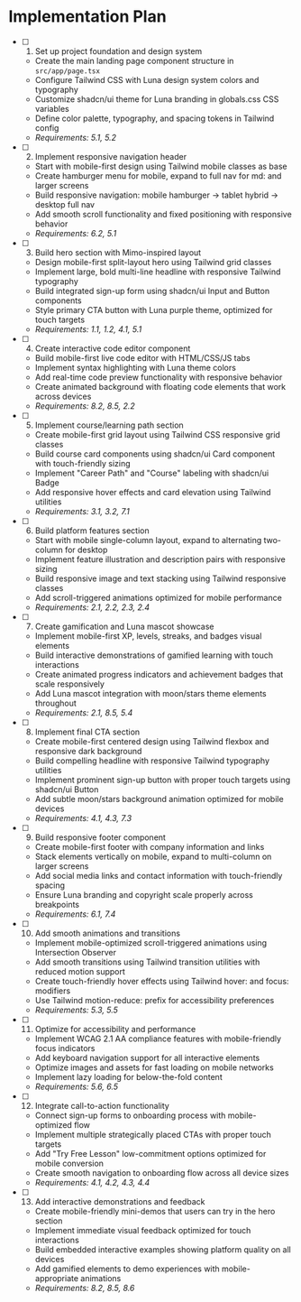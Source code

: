 # Implementation Plan

- [ ] 1. Set up project foundation and design system
  - Create the main landing page component structure in `src/app/page.tsx`
  - Configure Tailwind CSS with Luna design system colors and typography
  - Customize shadcn/ui theme for Luna branding in globals.css CSS variables
  - Define color palette, typography, and spacing tokens in Tailwind config
  - _Requirements: 5.1, 5.2_

- [ ] 2. Implement responsive navigation header
  - Start with mobile-first design using Tailwind mobile classes as base
  - Create hamburger menu for mobile, expand to full nav for md: and larger screens
  - Build responsive navigation: mobile hamburger → tablet hybrid → desktop full nav
  - Add smooth scroll functionality and fixed positioning with responsive behavior
  - _Requirements: 6.2, 5.1_

- [ ] 3. Build hero section with Mimo-inspired layout
  - Design mobile-first split-layout hero using Tailwind grid classes
  - Implement large, bold multi-line headline with responsive Tailwind typography
  - Build integrated sign-up form using shadcn/ui Input and Button components
  - Style primary CTA button with Luna purple theme, optimized for touch targets
  - _Requirements: 1.1, 1.2, 4.1, 5.1_

- [ ] 4. Create interactive code editor component
  - Build mobile-first live code editor with HTML/CSS/JS tabs
  - Implement syntax highlighting with Luna theme colors
  - Add real-time code preview functionality with responsive behavior
  - Create animated background with floating code elements that work across devices
  - _Requirements: 8.2, 8.5, 2.2_

- [ ] 5. Implement course/learning path section
  - Create mobile-first grid layout using Tailwind CSS responsive grid classes
  - Build course card components using shadcn/ui Card component with touch-friendly sizing
  - Implement "Career Path" and "Course" labeling with shadcn/ui Badge
  - Add responsive hover effects and card elevation using Tailwind utilities
  - _Requirements: 3.1, 3.2, 7.1_

- [ ] 6. Build platform features section
  - Start with mobile single-column layout, expand to alternating two-column for desktop
  - Implement feature illustration and description pairs with responsive sizing
  - Build responsive image and text stacking using Tailwind responsive classes
  - Add scroll-triggered animations optimized for mobile performance
  - _Requirements: 2.1, 2.2, 2.3, 2.4_

- [ ] 7. Create gamification and Luna mascot showcase
  - Implement mobile-first XP, levels, streaks, and badges visual elements
  - Build interactive demonstrations of gamified learning with touch interactions
  - Create animated progress indicators and achievement badges that scale responsively
  - Add Luna mascot integration with moon/stars theme elements throughout
  - _Requirements: 2.1, 8.5, 5.4_

- [ ] 8. Implement final CTA section
  - Create mobile-first centered design using Tailwind flexbox and responsive dark background
  - Build compelling headline with responsive Tailwind typography utilities
  - Implement prominent sign-up button with proper touch targets using shadcn/ui Button
  - Add subtle moon/stars background animation optimized for mobile devices
  - _Requirements: 4.1, 4.3, 7.3_

- [ ] 9. Build responsive footer component
  - Create mobile-first footer with company information and links
  - Stack elements vertically on mobile, expand to multi-column on larger screens
  - Add social media links and contact information with touch-friendly spacing
  - Ensure Luna branding and copyright scale properly across breakpoints
  - _Requirements: 6.1, 7.4_

- [ ] 10. Add smooth animations and transitions
  - Implement mobile-optimized scroll-triggered animations using Intersection Observer
  - Add smooth transitions using Tailwind transition utilities with reduced motion support
  - Create touch-friendly hover effects using Tailwind hover: and focus: modifiers
  - Use Tailwind motion-reduce: prefix for accessibility preferences
  - _Requirements: 5.3, 5.5_

- [ ] 11. Optimize for accessibility and performance
  - Implement WCAG 2.1 AA compliance features with mobile-friendly focus indicators
  - Add keyboard navigation support for all interactive elements
  - Optimize images and assets for fast loading on mobile networks
  - Implement lazy loading for below-the-fold content
  - _Requirements: 5.6, 6.5_

- [ ] 12. Integrate call-to-action functionality
  - Connect sign-up forms to onboarding process with mobile-optimized flow
  - Implement multiple strategically placed CTAs with proper touch targets
  - Add "Try Free Lesson" low-commitment options optimized for mobile conversion
  - Create smooth navigation to onboarding flow across all device sizes
  - _Requirements: 4.1, 4.2, 4.3, 4.4_

- [ ] 13. Add interactive demonstrations and feedback
  - Create mobile-friendly mini-demos that users can try in the hero section
  - Implement immediate visual feedback optimized for touch interactions
  - Build embedded interactive examples showing platform quality on all devices
  - Add gamified elements to demo experiences with mobile-appropriate animations
  - _Requirements: 8.2, 8.5, 8.6_